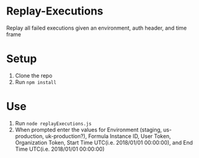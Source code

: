 # Replay-Executions
Replay all failed executions given an environment, auth header, and time frame

# Setup

1. Clone the repo
2. Run `npm install`


# Use
1. Run `node replayExecutions.js`
2. When prompted enter the values for Environment (staging, us-production, uk-production?), Formula Instance ID, User Token, Organization Token, Start Time UTC(i.e. 2018/01/01 00:00:00), and End Time UTC(i.e. 2018/01/01 00:00:00)
